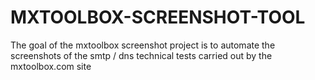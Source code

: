 # MXTOOLBOX-SCREENSHOT-TOOL
The goal of the mxtoolbox screenshot project is to automate the screenshots of the smtp / dns technical tests carried out by the mxtoolbox.com site
